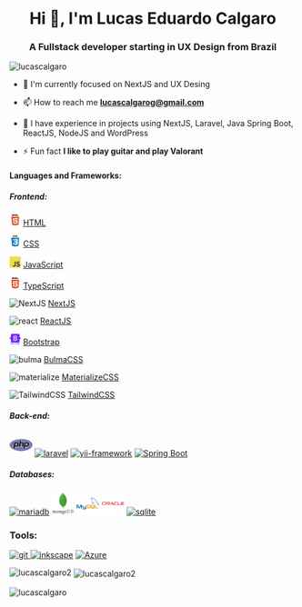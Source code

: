 <h1 align="center">Hi 👋, I'm Lucas Eduardo Calgaro</h1>
<h3 align="center">A Fullstack developer starting in UX Design from Brazil</h3>

<p align="left"> <img src="https://komarev.com/ghpvc/?username=lucascalgaro2&label=Visualiza%C3%A7%C3%B5es&color=9d0101&style=flat" alt="lucascalgaro" /> </p>

- 🌱 I'm currently focused on NextJS and UX Desing

- 📫 How to reach me **lucascalgarog@gmail.com**

- 💼 I have experience in projects using NextJS, Laravel, Java Spring Boot, ReactJS, NodeJS and WordPress
  
- ⚡ Fun fact **I like to play guitar and play Valorant**

<h4 align="left">Languages and Frameworks:</h4>
<h5 align="left">Frontend:</h5>
<p align="left">
    <img src="https://raw.githubusercontent.com/devicons/devicon/master/icons/html5/html5-original-wordmark.svg" alt="html5" width="20" height="20"/>
    <a href="https://www.w3.org/html/" target="_blank" >
        HTML
    </a>
</p>
<p align="left">
    <img src="https://raw.githubusercontent.com/devicons/devicon/master/icons/css3/css3-original-wordmark.svg" alt="css3" width="20" height="20"/> 
    <a href="https://www.w3schools.com/css/" target="_blank"> 
        CSS
    </a>
</p>
<p align="left">
    <img src="https://raw.githubusercontent.com/devicons/devicon/master/icons/javascript/javascript-original.svg" alt="javascript" width="20" height="20"/>
    <a href="https://developer.mozilla.org/en-US/docs/Web/JavaScript" target="_blank"> 
        JavaScript
    </a>
</p>
<p align="left">
    <img src="https://raw.githubusercontent.com/devicons/devicon/master/icons/html5/html5-original-wordmark.svg" alt="html5" width="20" height="20"/>
    <a href="https://www.w3.org/html/" target="_blank" >
        TypeScript
    </a>
</p>
<p align="left">
    <img src="https://static-00.iconduck.com/assets.00/nextjs-icon-1024x1024-5et230l7.png" alt="NextJS" width="20" height="20"/>
    <a href="https://nextjs.org/" target="_blank">
        NextJS
    </a>
</p>
<p align="left">
    <img src="https://encrypted-tbn0.gstatic.com/images?q=tbn:ANd9GcSlGmKtrnxElpqw3AExKXPWWBulcwjlvDJa1Q&s" alt="react" width="20" height="20"/>
    <a href="https://react.dev/" target="_blank">ReactJS</a>
</p>
<p align="left">
    <img src="https://raw.githubusercontent.com/devicons/devicon/master/icons/bootstrap/bootstrap-plain-wordmark.svg" alt="bootstrap" width="20" height="20"/>
    <a href="https://getbootstrap.com" target="_blank">
        Bootstrap
    </a>
</p>
<p align="left">
    <img src="https://raw.githubusercontent.com/gilbarbara/logos/804dc257b59e144eaca5bc6ffd16949752c6f789/logos/bulma.svg" alt="bulma" width="20" height="20"/>
    <a href="https://bulma.io/" target="_blank">
        BulmaCSS
    </a>
</p>
<p align="left">
    <img src="https://raw.githubusercontent.com/prplx/svg-logos/5585531d45d294869c4eaab4d7cf2e9c167710a9/svg/materialize.svg" alt="materialize" width="20" height="20"/> 
    <a href="https://materializecss.com/" target="_blank">
        MaterializeCSS
    </a>
</p>
<p align="left">
    <img src="https://encrypted-tbn0.gstatic.com/images?q=tbn:ANd9GcSDpN2t1RJBX4eDLEY4fpQqd0qxHGtn0gR4hA&s" alt="TailwindCSS" width="20" height="20"/> 
    <a href="https://tailwindcss.com/" target="_blank">
        TailwindCSS
    </a>
</p>

<h5 align="left">Back-end:</h5>
<p align="left">
  <a href="https://www.php.net" target="_blank"> <img src="https://raw.githubusercontent.com/devicons/devicon/master/icons/php/php-original.svg" alt="php" width="40" height="40"/></a>
  <a href="https://laravel.com/" target="_blank"> <img src="https://encrypted-tbn0.gstatic.com/images?q=tbn:ANd9GcQMoO1kQEm6tKiQbd-moXfnmzFakSSyYPpdIw&s" alt="laravel" width="40" height="40"/></a>
  <a href="https://yiiframework.com/" target="_blank"> <img src="https://cdn.iconscout.com/icon/free/png-512/yii-283048.png" alt="yii-framework" width="40" height="40"/></a>
  <a href="https://spring.io/" target="_blank"> <img src="https://img.icons8.com/?size=512&id=90519&format=png" alt="Spring Boot" width="40" height="40"/></a>
</p>

<h5 align="left">Databases:</h5>
<a href="https://mariadb.org/" target="_blank"> <img src="https://www.vectorlogo.zone/logos/mariadb/mariadb-icon.svg" alt="mariadb" width="40" height="40"/></a>
<a href="https://www.mongodb.com/" target="_blank"> <img src="https://raw.githubusercontent.com/devicons/devicon/master/icons/mongodb/mongodb-original-wordmark.svg" alt="mongodb" width="40" height="40"/></a>
<a href="https://www.mysql.com/" target="_blank"> <img src="https://raw.githubusercontent.com/devicons/devicon/master/icons/mysql/mysql-original-wordmark.svg" alt="mysql" width="40" height="40"/></a>
<a href="https://www.oracle.com/" target="_blank"> <img src="https://raw.githubusercontent.com/devicons/devicon/master/icons/oracle/oracle-original.svg" alt="oracle" width="40" height="40"/></a>  
<a href="https://www.sqlite.org/" target="_blank"> <img src="https://www.vectorlogo.zone/logos/sqlite/sqlite-icon.svg" alt="sqlite" width="40" height="40"/></a>

<h3 align="left">Tools:</h3>
<p align="left">
    <a href="https://git-scm.com/" target="_blank"> <img src="https://www.vectorlogo.zone/logos/git-scm/git-scm-icon.svg" alt="git" width="40" height="40"/> </a>
    <a href="https://inkscape.org/" target="_blank"> <img src="https://icons.iconarchive.com/icons/alecive/flatwoken/512/Apps-Inkscape-icon.png" alt="inkscape" width="40" height="40"/></a>
    <a href="https://azure.microsoft.com/en-us/" target="_blank"> <img src="https://encrypted-tbn0.gstatic.com/images?q=tbn:ANd9GcS-QrgsrSEhYcLfaBnjJ_yWG6SDuZ1xIIvo-Q&s" alt="Azure" width="40" height="40"/></a>
</p>

<p><img align="left" src="https://github-readme-stats.vercel.app/api/top-langs?username=lucascalgaro&show_icons=true&theme=dark&title_color=ffffff&text_color=ffffff&bg_color=333&locale=en&layout=compact" alt="lucascalgaro2" /></p>

<p>&nbsp;<img align="center" src="https://github-readme-stats.vercel.app/api?username=lucascalgaro&show_icons=true&theme=dark&title_color=ffffff&text_color=ffffff&bg_color=333&hide_border=true&locale=en" alt="lucascalgaro2" /></p>

<p><img align="center" src="https://github-readme-streak-stats.herokuapp.com/?user=lucascalgaro&theme=dark" alt="lucascalgaro" /></p>
